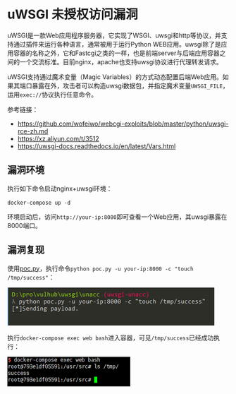 # uWSGI 未授权访问漏洞

uWSGI是一款Web应用程序服务器，它实现了WSGI、uwsgi和http等协议，并支持通过插件来运行各种语言，通常被用于运行Python WEB应用。uwsgi除了是应用容器的名称之外，它和Fastcgi之类的一样，也是前端server与后端应用容器之间的一个交流标准。目前nginx，apache也支持uwsgi协议进行代理转发请求。

uWSGI支持通过魔术变量（Magic Variables）的方式动态配置后端Web应用。如果其端口暴露在外，攻击者可以构造uwsgi数据包，并指定魔术变量`UWSGI_FILE`，运用`exec://`协议执行任意命令。

参考链接：

- https://github.com/wofeiwo/webcgi-exploits/blob/master/python/uwsgi-rce-zh.md
- https://xz.aliyun.com/t/3512
- https://uwsgi-docs.readthedocs.io/en/latest/Vars.html

## 漏洞环境

执行如下命令启动nginx+uwsgi环境：

```
docker-compose up -d
```

环境启动后，访问`http://your-ip:8080`即可查看一个Web应用，其uwsgi暴露在8000端口。

## 漏洞复现

使用[poc.py](poc.py)，执行命令`python poc.py -u your-ip:8000 -c "touch /tmp/success"`：

![](1.png)

执行`docker-compose exec web bash`进入容器，可见`/tmp/success`已经成功执行：

![](2.png)